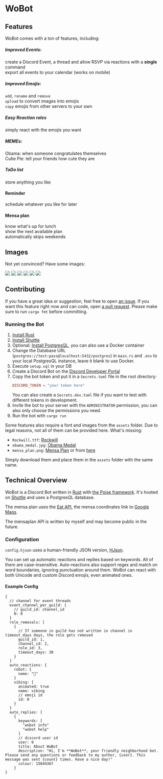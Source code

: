 # WoBot

## Features

WoBot comes with a ton of features, including:

##### Improved Events:

create a Discord Event, a thread and allow RSVP via reactions with a **single** command  
export all events to your calendar (works on mobile)

##### Improved Emojis:

`add`, `rename` and `remove`  
`upload` to convert images into emojis  
`copy` emojis from other servers to your own

##### Easy Reaction roles

simply react with the emojis you want

##### MEMEs:

Obama: when someone congratulates themselves  
Cutie Pie: tell your friends how cute they are

##### ToDo list

store anything you like

#### Reminder

schedule whatever you like for later

#### Mensa plan

know what's up for lunch  
show the next available plan  
automatically skips weekends

## Images

Not yet convinced? Have some images:

![](images/reaction_roles.png)
![](images/emoji.png)
![](images/mensa.png)
![](images/todo.png)
![](images/obama.png)
![](images/cutie_pie.png)

## Contributing

If you have a great idea or suggestion, feel free to open [an issue](https://github.com/Friendly-Banana/wobot/issues).
If you want this feature right now and can code, open [a pull request](https://github.com/Friendly-Banana/wobot/pulls).
Please make sure to run `cargo fmt` before committing.

### Running the Bot

1. [Install Rust](https://www.rust-lang.org/tools/install)
2. [Install Shuttle](https://docs.shuttle.rs/getting-started/installation)
3. Optional: [Install PostgresQL](https://www.postgresql.org/download/), you can also use a Docker container
4. Change the Database URL (`postgres://test:pass@localhost:5432/postgres`) in `main.rs` and `.env` to your local
   PostgresQL instance, leave it blank to use Docker.
5. Execute `setup.sql` in your DB
6. Create a Discord Bot on the [Discord Developer Portal](https://discord.com/developers/applications)
7. Copy the bot token and put it in a `Secrets.toml` file in the root directory:
    ```toml
    DISCORD_TOKEN = "your token here"
    ```
   You can also create a `Secrets.dev.toml` file if you want to test with different tokens in development.
8. Invite the bot to your server with the `ADMINISTRATOR` permission, you can also only choose the permissions you need.
9. Run the bot with `cargo run`

Some features also require a font and images from the `assets` folder.
Due to legal reasons, not all of them can be provided here. What's missing:

- `Rockwill.ttf`: [Rockwill](https://fontmeme.com/fonts/rockwill-font/)
- `obama_medal.jpg`: [Obama Medal](https://a.pinatafarm.com/1015x627/ade80aa63d/obama-medal.jpg)
- `mensa_plan.png`: [Mensa Plan](https://www.meck-architekten.de/projekte/id/2019-mensa-campus-garching/) or
  from [here](https://www.heinze.de/architekturobjekt/zoom/12979688/)

Simply download them and place them in the `assets` folder with the same name.

## Technical Overview

WoBot is a Discord Bot written in [Rust](https://www.rust-lang.org/)
with [the  Poise framework](https://github.com/serenity-rs/poise/).
It's hosted on [Shuttle](https://www.shuttle.rs/) and uses a PostgresQL database.

The mensa plan uses the [Eat API](https://tum-dev.github.io/eat-api), the mensa coordinates link
to [Google Maps](https://www.google.com/maps).

The mensaplan API is written by myself and may become public in the future.

### Configuration

`config.hjson` uses a human-friendly JSON version, [HJson](https://hjson.github.io/).

You can set up automatic reactions and replies based on keywords. All of them are case-insensitive.
Auto-reactions also support regex and match on word boundaries, ignoring punctuation around them.
WoBot can react with both Unicode and custom Discord emojis, even animated ones.

#### Example Config

```hjson
{
  // channel for event threads
  event_channel_per_guild: {
    // guild_id: channel_id
    0: 0
  }
  role_removals: [
    {
      // If someone in guild has not written in channel in timeout_days days, the role gets removed
      guild_id: 1,
      channel_id: 2,
      role_id: 3,
      timeout_days: 30
    }
  ]
  auto_reactions: {
    robot: {
      name: "🤖"
    }
    vibing: {
      animated: true
      name: vibing
      // emoji id
      id: 0
    }
  }
  auto_replies: [
    {
      keywords: [
        "wobot info"
        "wobot help"
      ]
      // discord user id
      user: 0
      title: About WoBot
      description: "Hi, I'm **WoBot**, your friendly neighborhood bot. Please send any questions or feedback to my author, {user}. This message was sent {count} times. Have a nice day!"
      colour: 15844367
    }
}
```
